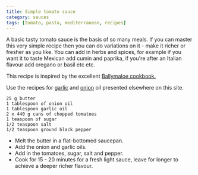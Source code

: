 ```yaml
---
title: Simple tomato sauce
category: sauces
tags: [tomato, pasta, mediterranean, recipes]
---
```

A basic tasty tomato sauce is the basis of so many meals. If you can master this very simple recipe then you can do variations on it - make it richer or fresher as you like. You can add in herbs and spices, for example if you want it to taste Mexican add cumin and paprika, if you're after an Italian flavour add oregano or basil etc etc. 

This recipe is inspired by the excellent [Ballymaloe cookbook.](http://www.ballymaloeshop.ie/index.php/the-ballymaloe-cookbook-hardcover.html)

Use the recipes for [garlic](https://fodblog.github.io/2017/garlic_oil/) and [onion](https://fodblog.github.io/2017/onion_oil/) oil presented elsewhere on this site.

	25 g butter
	1 tablespoon of onion oil
	1 tablespoon garlic oil
	2 x 440 g cans of chopped tomatoes
	1 teaspoon of sugar
	1/2 teaspoon salt
	1/2 teaspoon ground black pepper
	
* Melt the butter in a flat-bottomed saucepan.
* Add the onion and garlic oils. 
* Add in the tomatoes, sugar, salt and pepper.
* Cook for 15 - 20 minutes for a fresh light sauce, leave for longer to achieve a deeper richer flavour.
